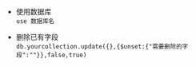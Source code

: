 * 使用数据库  
`use 数据库名`

* 删除已有字段  
`db.yourcollection.update({},{$unset:{"需要删除的字段":""}},false,true)`

